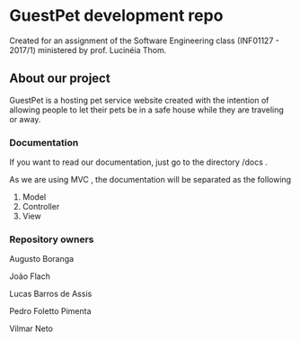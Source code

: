 # GuestPet development repo

Created for an assignment of the Software Engineering class (INF01127 - 2017/1) ministered by prof. Lucinéia Thom.

## About our project

GuestPet is a hosting pet service website created with the intention of allowing
people to let their pets be in a safe house while they are traveling or away.

### Documentation

If you want to read our documentation, just go to the directory /docs .

As we are using MVC , the documentation will be separated as the following

1. Model
2. Controller
3. View 

### Repository owners
Augusto Boranga

João Flach

Lucas Barros de Assis

Pedro Foletto Pimenta

Vilmar Neto
